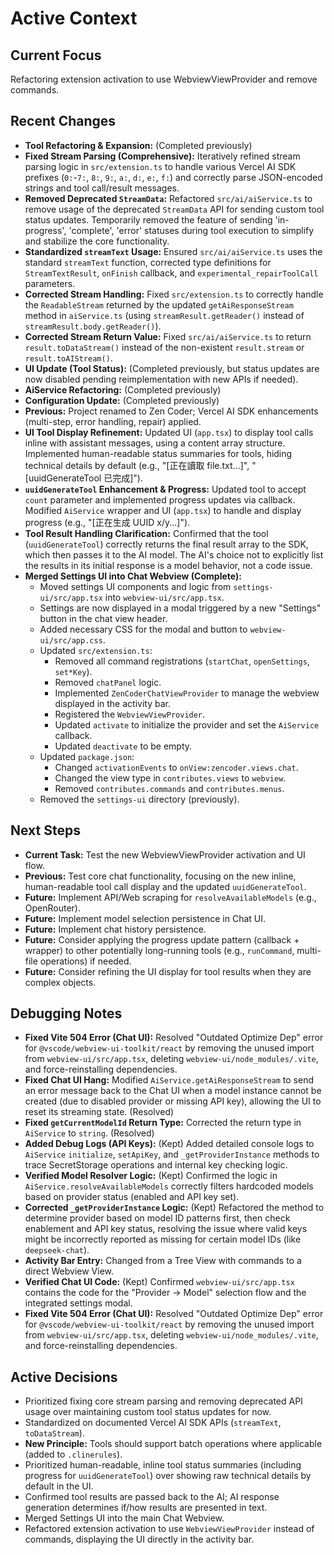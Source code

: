 # Active Context

## Current Focus
Refactoring extension activation to use WebviewViewProvider and remove commands.

## Recent Changes
- **Tool Refactoring & Expansion:** (Completed previously)
- **Fixed Stream Parsing (Comprehensive):** Iteratively refined stream parsing logic in `src/extension.ts` to handle various Vercel AI SDK prefixes (`0:`-`7:`, `8:`, `9:`, `a:`, `d:`, `e:`, `f:`) and correctly parse JSON-encoded strings and tool call/result messages.
- **Removed Deprecated `StreamData`:** Refactored `src/ai/aiService.ts` to remove usage of the deprecated `StreamData` API for sending custom tool status updates. Temporarily removed the feature of sending 'in-progress', 'complete', 'error' statuses during tool execution to simplify and stabilize the core functionality.
- **Standardized `streamText` Usage:** Ensured `src/ai/aiService.ts` uses the standard `streamText` function, corrected type definitions for `StreamTextResult`, `onFinish` callback, and `experimental_repairToolCall` parameters.
- **Corrected Stream Handling:** Fixed `src/extension.ts` to correctly handle the `ReadableStream` returned by the updated `getAiResponseStream` method in `aiService.ts` (using `streamResult.getReader()` instead of `streamResult.body.getReader()`).
- **Corrected Stream Return Value:** Fixed `src/ai/aiService.ts` to return `result.toDataStream()` instead of the non-existent `result.stream` or `result.toAIStream()`.
- **UI Update (Tool Status):** (Completed previously, but status updates are now disabled pending reimplementation with new APIs if needed).
- **AiService Refactoring:** (Completed previously)
- **Configuration Update:** (Completed previously)
- **Previous:** Project renamed to Zen Coder; Vercel AI SDK enhancements (multi-step, error handling, repair) applied.
- **UI Tool Display Refinement:** Updated UI (`app.tsx`) to display tool calls inline with assistant messages, using a content array structure. Implemented human-readable status summaries for tools, hiding technical details by default (e.g., "[正在讀取 file.txt...]", "[uuidGenerateTool 已完成]").
- **`uuidGenerateTool` Enhancement & Progress:** Updated tool to accept `count` parameter and implemented progress updates via callback. Modified `AiService` wrapper and UI (`app.tsx`) to handle and display progress (e.g., "[正在生成 UUID x/y...]").
- **Tool Result Handling Clarification:** Confirmed that the tool (`uuidGenerateTool`) correctly returns the final result array to the SDK, which then passes it to the AI model. The AI's choice not to explicitly list the results in its initial response is a model behavior, not a code issue.
- **Merged Settings UI into Chat Webview (Complete):**
    - Moved settings UI components and logic from `settings-ui/src/app.tsx` into `webview-ui/src/app.tsx`.
    - Settings are now displayed in a modal triggered by a new "Settings" button in the chat view header.
    - Added necessary CSS for the modal and button to `webview-ui/src/app.css`.
    - Updated `src/extension.ts`:
        - Removed all command registrations (`startChat`, `openSettings`, `set*Key`).
        - Removed `chatPanel` logic.
        - Implemented `ZenCoderChatViewProvider` to manage the webview displayed in the activity bar.
        - Registered the `WebviewViewProvider`.
        - Updated `activate` to initialize the provider and set the `AiService` callback.
        - Updated `deactivate` to be empty.
    - Updated `package.json`:
        - Changed `activationEvents` to `onView:zencoder.views.chat`.
        - Changed the view type in `contributes.views` to `webview`.
        - Removed `contributes.commands` and `contributes.menus`.
    - Removed the `settings-ui` directory (previously).

## Next Steps
- **Current Task:** Test the new WebviewViewProvider activation and UI flow.
- **Previous:** Test core chat functionality, focusing on the new inline, human-readable tool call display and the updated `uuidGenerateTool`.
- **Future:** Implement API/Web scraping for `resolveAvailableModels` (e.g., OpenRouter).
- **Future:** Implement model selection persistence in Chat UI.
- **Future:** Implement chat history persistence.
- **Future:** Consider applying the progress update pattern (callback + wrapper) to other potentially long-running tools (e.g., `runCommand`, multi-file operations) if needed.
- **Future:** Consider refining the UI display for tool results when they are complex objects.
## Debugging Notes
- **Fixed Vite 504 Error (Chat UI):** Resolved "Outdated Optimize Dep" error for `@vscode/webview-ui-toolkit/react` by removing the unused import from `webview-ui/src/app.tsx`, deleting `webview-ui/node_modules/.vite`, and force-reinstalling dependencies.
- **Fixed Chat UI Hang:** Modified `AiService.getAiResponseStream` to send an error message back to the Chat UI when a model instance cannot be created (due to disabled provider or missing API key), allowing the UI to reset its streaming state. (Resolved)
- **Fixed `getCurrentModelId` Return Type:** Corrected the return type in `AiService` to `string`. (Resolved)
- **Added Debug Logs (API Keys):** (Kept) Added detailed console logs to `AiService` `initialize`, `setApiKey`, and `_getProviderInstance` methods to trace SecretStorage operations and internal key checking logic.
- **Verified Model Resolver Logic:** (Kept) Confirmed the logic in `AiService.resolveAvailableModels` correctly filters hardcoded models based on provider status (enabled and API key set).
- **Corrected `_getProviderInstance` Logic:** (Kept) Refactored the method to determine provider based on model ID patterns first, then check enablement and API key status, resolving the issue where valid keys might be incorrectly reported as missing for certain model IDs (like `deepseek-chat`).
- **Activity Bar Entry:** Changed from a Tree View with commands to a direct Webview View.
- **Verified Chat UI Code:** (Kept) Confirmed `webview-ui/src/app.tsx` contains the code for the "Provider -> Model" selection flow and the integrated settings modal.
- **Fixed Vite 504 Error (Chat UI):** Resolved "Outdated Optimize Dep" error for `@vscode/webview-ui-toolkit/react` by removing the unused import from `webview-ui/src/app.tsx`, deleting `webview-ui/node_modules/.vite`, and force-reinstalling dependencies.

## Active Decisions
- Prioritized fixing core stream parsing and removing deprecated API usage over maintaining custom tool status updates for now.
- Standardized on documented Vercel AI SDK APIs (`streamText`, `toDataStream`).
- **New Principle:** Tools should support batch operations where applicable (added to `.clinerules`).
- Prioritized human-readable, inline tool status summaries (including progress for `uuidGenerateTool`) over showing raw technical details by default in the UI.
- Confirmed tool results are passed back to the AI; AI response generation determines if/how results are presented in text.
- Merged Settings UI into the main Chat Webview.
- Refactored extension activation to use `WebviewViewProvider` instead of commands, displaying the UI directly in the activity bar.